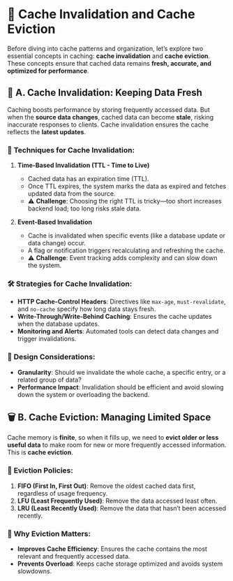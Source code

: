 # 🚀 **Cache Invalidation and Cache Eviction**
Before diving into cache patterns and organization, let’s explore two essential concepts in caching: **cache invalidation** and **cache eviction**. These concepts ensure that cached data remains **fresh, accurate, and optimized for performance**.

## 🔄 **A. Cache Invalidation: Keeping Data Fresh**
Caching boosts performance by storing frequently accessed data. But when the **source data changes**, cached data can become **stale**, risking inaccurate responses to clients. Cache invalidation ensures the cache reflects the **latest updates**.

### 📌 **Techniques for Cache Invalidation:**
1. **Time-Based Invalidation (TTL - Time to Live)**
   * Cached data has an expiration time (TTL).
   * Once TTL expires, the system marks the data as expired and fetches updated data from the source.
   * ⚠️ **Challenge**: Choosing the right TTL is tricky—too short increases backend load; too long risks stale data.

2. **Event-Based Invalidation**
   * Cache is invalidated when specific events (like a database update or data change) occur.
   * A flag or notification triggers recalculating and refreshing the cache.
   * ⚠️ **Challenge**: Event tracking adds complexity and can slow down the system.

### 🛠️ **Strategies for Cache Invalidation:**
* **HTTP Cache-Control Headers**: Directives like `max-age`, `must-revalidate`, and `no-cache` specify how long data stays fresh.
* **Write-Through/Write-Behind Caching**: Ensures the cache updates when the database updates.
* **Monitoring and Alerts**: Automated tools can detect data changes and trigger invalidations.

### 📏 **Design Considerations:**
* **Granularity**: Should we invalidate the whole cache, a specific entry, or a related group of data?
* **Performance Impact**: Invalidation should be efficient and avoid slowing down the system or overloading the backend.

## 🗑️ **B. Cache Eviction: Managing Limited Space**
Cache memory is **finite**, so when it fills up, we need to **evict older or less useful data** to make room for new or more frequently accessed information. This is **cache eviction**.

### 📌 **Eviction Policies:**
1. **FIFO (First In, First Out)**: Remove the oldest cached data first, regardless of usage frequency.
2. **LFU (Least Frequently Used)**: Remove the data accessed least often.
3. **LRU (Least Recently Used)**: Remove the data that hasn’t been accessed recently.

### 🔎 **Why Eviction Matters**:
* **Improves Cache Efficiency**: Ensures the cache contains the most relevant and frequently accessed data.
* **Prevents Overload**: Keeps cache storage optimized and avoids system slowdowns.
